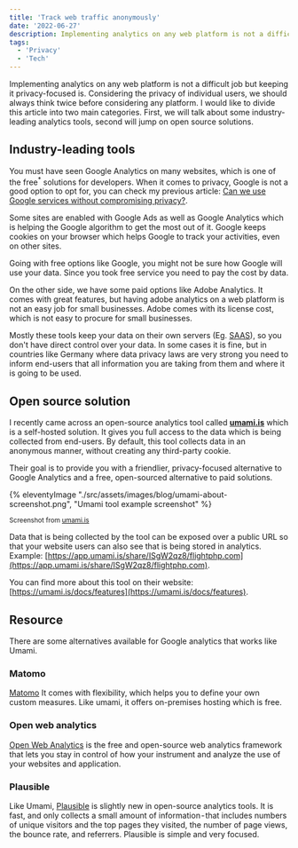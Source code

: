 ```yaml
---
title: 'Track web traffic anonymously'
date: '2022-06-27'
description: Implementing analytics on any web platform is not a difficult job but keeping it privacy-focused is
tags:
  - 'Privacy'
  - 'Tech'
---
```


Implementing analytics on any web platform is not a difficult job but keeping it privacy-focused is. Considering the privacy of individual users, we should always think twice before considering any platform. I would like to divide this article into two main categories. First, we will talk about some industry-leading analytics tools, second will jump on open source solutions.

## Industry-leading tools

You must have seen Google Analytics on many websites, which is one of the free<sup>\*</sup> solutions for developers. When it comes to privacy, Google is not a good option to opt for, you can check my previous article: [Can we use Google services without compromising privacy?](/posts/can-we-use-google-services-without-compromising-privacy).

Some sites are enabled with Google Ads as well as Google Analytics which is helping the Google algorithm to get the most out of it. Google keeps cookies on your browser which helps Google to track your activities, even on other sites.

Going with free options like Google, you might not be sure how Google will use your data. Since you took free service you need to pay the cost by data.

On the other side, we have some paid options like Adobe Analytics. It comes with great features, but having adobe analytics on a web platform is not an easy job for small businesses. Adobe comes with its license cost, which is not easy to procure for small businesses.

Mostly these tools keep your data on their own servers (Eg. [SAAS](https://en.wikipedia.org/wiki/Software_as_a_service)), so you don't have direct control over your data. In some cases it is fine, but in countries like Germany where data privacy laws are very strong you need to inform end-users that all information you are taking from them and where it is going to be used.

## Open source solution

I recently came across an open-source analytics tool called **[umami.is](https://umami.is/)** which is a self-hosted solution. It gives you full access to the data which is being collected from end-users. By default, this tool collects data in an anonymous manner, without creating any third-party cookie.

Their goal is to provide you with a friendlier, privacy-focused alternative to Google Analytics and a free, open-sourced alternative to paid solutions.

{% eleventyImage "./src/assets/images/blog/umami-about-screenshot.png", "Umami tool example screenshot" %}

<small class="text-center block">Screenshot from [umami.is](https://umami.is/)</small>

Data that is being collected by the tool can be exposed over a public URL so that your website users can also see that is being stored in analytics. Example: [https://app.umami.is/share/ISgW2qz8/flightphp.com](https://app.umami.is/share/ISgW2qz8/flightphp.com).

You can find more about this tool on their website: [https://umami.is/docs/features](https://umami.is/docs/features).

## Resource

There are some alternatives available for Google analytics that works like Umami.

### Matomo

[Matomo](https://matomo.org/) It comes with flexibility, which helps you to define your own custom measures. Like umami, it offers on-premises hosting which is free.

### Open web analytics

[Open Web Analytics](https://www.openwebanalytics.com/) is the free and open-source web analytics framework that lets you stay in control of how your instrument and analyze the use of your websites and application.

### Plausible

Like Umami, [Plausible](https://plausible.io/) is slightly new in open-source analytics tools. It is fast, and only collects a small amount of information - that includes numbers of unique visitors and the top pages they visited, the number of page views, the bounce rate, and referrers. Plausible is simple and very focused.
